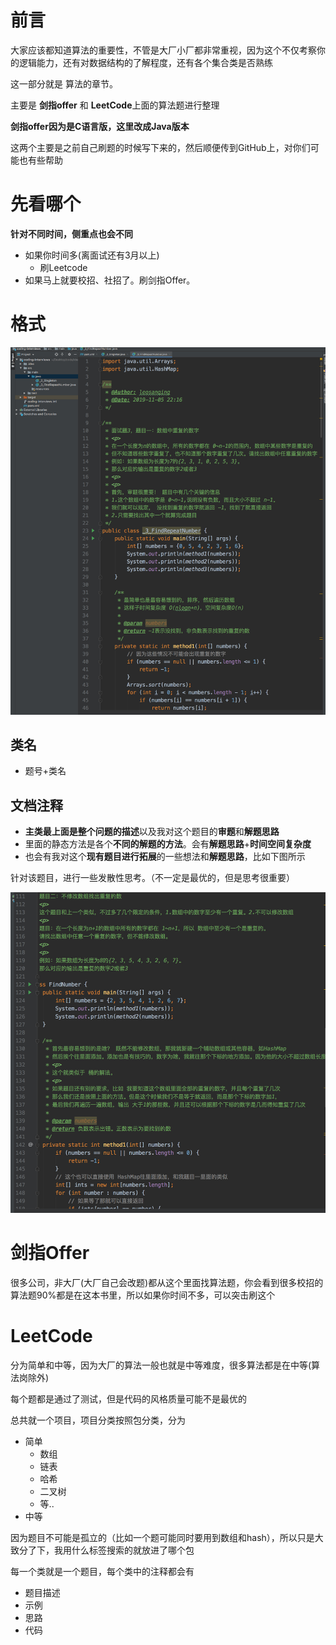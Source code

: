 # 前言

大家应该都知道算法的重要性，不管是大厂小厂都非常重视，因为这个不仅考察你的逻辑能力，还有对数据结构的了解程度，还有各个集合类是否熟练

这一部分就是 算法的章节。

主要是 **剑指offer** 和 **LeetCode**上面的算法题进行整理

**剑指offer因为是C语言版，这里改成Java版本**



这两个主要是之前自己刷题的时候写下来的，然后顺便传到GitHub上，对你们可能也有些帮助



# 先看哪个

**针对不同时间，侧重点也会不同**

- 如果你时间多(离面试还有3月以上)
  - 刷Leetcode
- 如果马上就要校招、社招了。刷剑指Offer。



# 格式

![](img/Xnip2019-11-06_22-42-30.jpg)

## 类名

- 题号+类名

## 文档注释

- **主类最上面是整个问题的描述**以及我对这个题目的**审题**和**解题思路**
- 里面的静态方法是各个**不同的解题的方法**。会有**解题思路**+**时间空间复杂度**
- 也会有我对这个**现有题目进行拓展**的一些想法和**解题思路**，比如下图所示

针对该题目，进行一些发散性思考。（不一定是最优的，但是思考很重要）

![](img/Xnip2019-11-06_22-49-50.jpg)

# 剑指Offer

很多公司，非大厂(大厂自己会改题)都从这个里面找算法题，你会看到很多校招的算法题90%都是在这本书里，所以如果你时间不多，可以突击刷这个



# LeetCode

分为简单和中等，因为大厂的算法一般也就是中等难度，很多算法都是在中等(算法岗除外)

每个题都是通过了测试，但是代码的风格质量可能不是最优的

总共就一个项目，项目分类按照包分类，分为

- 简单
  - 数组
  - 链表
  - 哈希
  - 二叉树
  - 等.. 
- 中等

因为题目不可能是孤立的（比如一个题可能同时要用到数组和hash），所以只是大致分了下，我用什么标签搜索的就放进了哪个包

每一个类就是一个题目，每个类中的注释都会有 

- 题目描述
- 示例
- 思路
- 代码